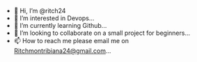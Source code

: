 - 👋 Hi, I’m @ritch24
- 👀 I’m interested in Devops...
- 🌱 I’m currently learning Github...
- 💞️ I’m looking to collaborate on a small project for beginners...
- 📫 How to reach me please email me on Ritchmontribiana24@gmail.com...

<!---
ritch24/ritch24 is a ✨ special ✨ repository because its `README.md` (this file) appears on your GitHub profile.
You can click the Preview link to take a look at your changes.
--->
